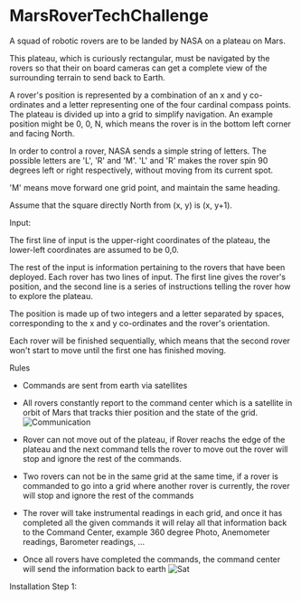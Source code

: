 # MarsRoverTechChallenge 

A squad of robotic rovers are to be landed by NASA on a plateau on Mars.

This plateau, which is curiously rectangular, must be navigated by the rovers so that their on board cameras can get a complete view of the surrounding terrain to send back to Earth.

A rover's position is represented by a combination of an x and y co-ordinates and a letter representing one of the four cardinal compass points. The plateau is divided up into a grid to simplify navigation. An example position might be 0, 0, N, which means the rover is in the bottom left corner and facing North.

In order to control a rover, NASA sends a simple string of letters. The possible letters are 'L', 'R' and 'M'. 'L' and 'R' makes the rover spin 90 degrees left or right respectively, without moving from its current spot.

'M' means move forward one grid point, and maintain the same heading.

Assume that the square directly North from (x, y) is (x, y+1).

Input:

The first line of input is the upper-right coordinates of the plateau, the lower-left coordinates are assumed to be 0,0.

The rest of the input is information pertaining to the rovers that have been deployed. Each rover has two lines of input. The first line gives the rover's position, and the second line is a series of instructions telling the rover how to explore the plateau.

The position is made up of two integers and a letter separated by spaces, corresponding to the x and y co-ordinates and the rover's orientation.

Each rover will be finished sequentially, which means that the second rover won't start to move until the first one has finished moving.

Rules
* Commands are sent from earth via satellites
* All rovers constantly report to the command center which is a satellite in orbit of Mars that tracks thier position and the state of the grid.
![Communication](https://user-images.githubusercontent.com/79660088/134823709-b18da344-b545-4968-958a-16582113e4ab.PNG)

* Rover can not move out of the plateau, if Rover reachs the edge of the plateau and the next command tells the rover to move out the rover will stop and ignore the rest of the commands.
* Two rovers can not be in the same grid at the same time, if a rover is commanded to go into a grid where another rover is currently, the rover will stop and ignore the rest of the commands
* The rover will take instrumental readings in each grid, and once it has completed all the given commands it will relay all that information back to the Command Center, example
360 degree Photo, Anemometer readings, Barometer readings, ...
* Once all rovers have completed the commands, the command center will send the information back to earth
![Sat](https://user-images.githubusercontent.com/79660088/134824075-5d98fe6a-1fbd-4817-824a-e43cc49be111.PNG)

Installation
Step 1: 
